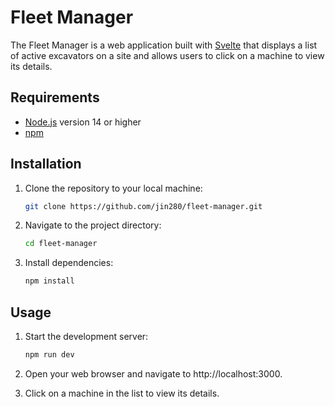 # Fleet Manager
The Fleet Manager is a web application built with [Svelte](https://svelte.dev/) that displays a list of active excavators on a site and allows users to click on a machine to view its details.

## Requirements
- [Node.js](https://nodejs.org/en/) version 14 or higher
- [npm](https://www.npmjs.com/)

## Installation
1. Clone the repository to your local machine:
  
    ```bash
    git clone https://github.com/jin280/fleet-manager.git
    ```
2. Navigate to the project directory:

    ```bash
    cd fleet-manager
    ```
3. Install dependencies:

    ```bash
    npm install
    ```

## Usage
1. Start the development server:

    ```bash
    npm run dev
    ```
2. Open your web browser and navigate to http://localhost:3000.
3. Click on a machine in the list to view its details.
